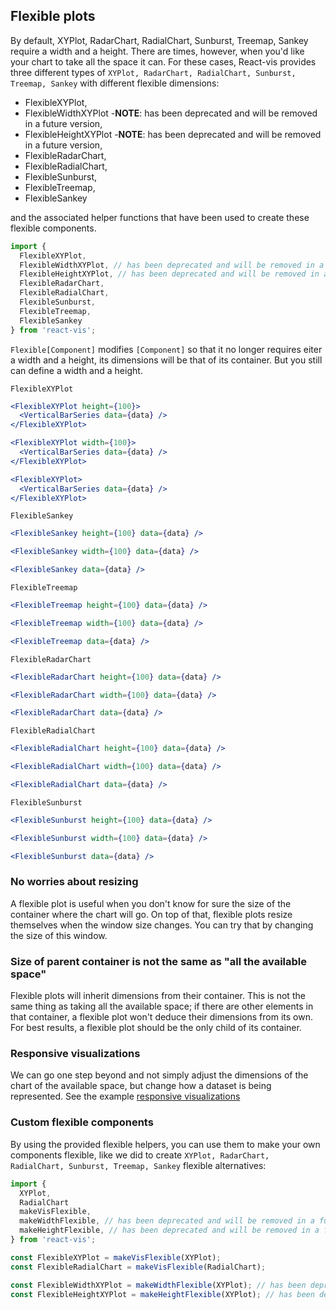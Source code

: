 ## Flexible plots

By default, XYPlot, RadarChart, RadialChart, Sunburst, Treemap, Sankey require a width and a height. There are times, however, when you'd like your chart to take all the space it can.
For these cases, React-vis provides three different types of `XYPlot, RadarChart, RadialChart, Sunburst, Treemap, Sankey` with different flexible dimensions:

  - FlexibleXYPlot,
  - FlexibleWidthXYPlot -**NOTE**: has been deprecated and will be removed in a future version,
  - FlexibleHeightXYPlot -**NOTE**: has been deprecated and will be removed in a future version,
  - FlexibleRadarChart,
  - FlexibleRadialChart,
  - FlexibleSunburst,
  - FlexibleTreemap,
  - FlexibleSankey

and the associated helper functions that have been used to create these flexible components.

<!-- INJECT:"FlexibleChartsWithLink" -->

```jsx
import {
  FlexibleXYPlot,
  FlexibleWidthXYPlot, // has been deprecated and will be removed in a future version
  FlexibleHeightXYPlot, // has been deprecated and will be removed in a future version
  FlexibleRadarChart,
  FlexibleRadialChart,
  FlexibleSunburst,
  FlexibleTreemap,
  FlexibleSankey
} from 'react-vis';
```

`Flexible[Component]` modifies `[Component]` so that it no longer requires eiter a width and a height, its dimensions will be that of its container. But you still can define a width and a height.

`FlexibleXYPlot`
```jsx
<FlexibleXYPlot height={100}>
  <VerticalBarSeries data={data} />
</FlexibleXYPlot>

<FlexibleXYPlot width={100}>
  <VerticalBarSeries data={data} />
</FlexibleXYPlot>

<FlexibleXYPlot>
  <VerticalBarSeries data={data} />
</FlexibleXYPlot>
```

`FlexibleSankey`
```jsx
<FlexibleSankey height={100} data={data} />

<FlexibleSankey width={100} data={data} />

<FlexibleSankey data={data} />
```

`FlexibleTreemap`
```jsx
<FlexibleTreemap height={100} data={data} />

<FlexibleTreemap width={100} data={data} />

<FlexibleTreemap data={data} />
```

`FlexibleRadarChart`
```jsx
<FlexibleRadarChart height={100} data={data} />

<FlexibleRadarChart width={100} data={data} />

<FlexibleRadarChart data={data} />
```

`FlexibleRadialChart`
```jsx
<FlexibleRadialChart height={100} data={data} />

<FlexibleRadialChart width={100} data={data} />

<FlexibleRadialChart data={data} />
```

`FlexibleSunburst`
```jsx
<FlexibleSunburst height={100} data={data} />

<FlexibleSunburst width={100} data={data} />

<FlexibleSunburst data={data} />
```

### No worries about resizing

A flexible plot is useful when you don't know for sure the size of the container where the chart will go.
On top of that, flexible plots resize themselves when the window size changes. You can try that by changing the size of this window.

### Size of parent container is not the same as "all the available space"

Flexible plots will inherit dimensions from their container. This is not the same thing as taking all the available space; if there are other elements in that container, a flexible plot won't deduce their dimensions from its own.
For best results, a flexible plot should be the only child of its container.

### Responsive visualizations

We can go one step beyond and not simply adjust the dimensions of the chart of the available space, but change how a dataset is being represented.
See the example [responsive visualizations](#/examples/charts/responsive-vis)

### Custom flexible components

By using the provided flexible helpers, you can use them to make your own components flexible, like we did to create `XYPlot, RadarChart, RadialChart, Sunburst, Treemap, Sankey` flexible alternatives:

```jsx
import {
  XYPlot,
  RadialChart
  makeVisFlexible,
  makeWidthFlexible, // has been deprecated and will be removed in a future version
  makeHeightFlexible, // has been deprecated and will be removed in a future version
} from 'react-vis';

const FlexibleXYPlot = makeVisFlexible(XYPlot);
const FlexibleRadialChart = makeVisFlexible(RadialChart);

const FlexibleWidthXYPlot = makeWidthFlexible(XYPlot); // has been deprecated and will be removed in a future version
const FlexibleHeightXYPlot = makeHeightFlexible(XYPlot); // has been deprecated and will be removed in a future version
```

